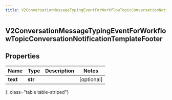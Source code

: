 ```yaml
---
title: V2ConversationMessageTypingEventForWorkflowTopicConversationNotificationTemplateFooter
---
```

## V2ConversationMessageTypingEventForWorkflowTopicConversationNotificationTemplateFooter

## Properties

|Name | Type | Description | Notes|
|------------ | ------------- | ------------- | -------------|
| **text** | **str** |  | [optional] |
{: class="table table-striped"}


